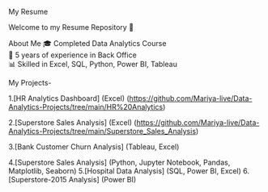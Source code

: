  My Resume  

Welcome to my Resume Repository 👋    

 About Me
 🎓 Completed Data Analytics Course  
 💼 5 years of experience in Back Office  
 📊 Skilled in Excel, SQL, Python, Power BI, Tableau  

 My Projects- 

 1.[HR Analytics Dashboard] (Excel)
 (https://github.com/Mariya-live/Data-Analytics-Projects/tree/main/HR%20Analytics)  
 
 2.[Superstore Sales Analysis] (Excel)
 (https://github.com/Mariya-live/Data-Analytics-Projects/tree/main/Superstore_Sales_Analysis)
 
 3.[Bank Customer Churn Analysis] (Tableau, Excel)
 
 4.[Superstore Sales Analysis] (Python, Jupyter Notebook, Pandas, Matplotlib, Seaborn)
 5.[Hospital Data Analysis] (SQL, Power BI, Excel)
 6.[Superstore-2015 Analysis] (Power BI)
